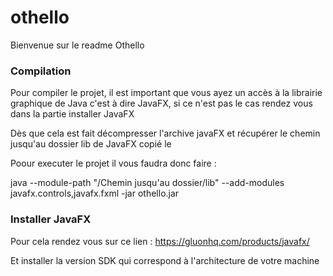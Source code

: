 # othello

Bienvenue sur le readme Othello

### Compilation

Pour compiler le projet, il est important que vous ayez un accès à la librairie graphique de Java c'est à dire JavaFX, si ce n'est pas le cas rendez vous dans
la partie installer JavaFX


Dès que cela est fait décompresser l'archive javaFX et récupérer le chemin jusqu'au dossier lib de JavaFX copié le

Poour executer le projet il vous faudra donc faire : 

java --module-path "/Chemin jusqu'au dossier/lib" --add-modules javafx.controls,javafx.fxml -jar othello.jar

### Installer JavaFX

Pour cela rendez vous sur ce lien : https://gluonhq.com/products/javafx/

Et installer la version SDK qui correspond à l'architecture de votre machine  